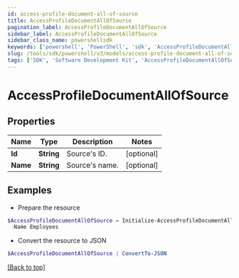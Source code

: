 ```yaml
---
id: access-profile-document-all-of-source
title: AccessProfileDocumentAllOfSource
pagination_label: AccessProfileDocumentAllOfSource
sidebar_label: AccessProfileDocumentAllOfSource
sidebar_class_name: powershellsdk
keywords: ['powershell', 'PowerShell', 'sdk', 'AccessProfileDocumentAllOfSource', 'AccessProfileDocumentAllOfSource'] 
slug: /tools/sdk/powershell/v3/models/access-profile-document-all-of-source
tags: ['SDK', 'Software Development Kit', 'AccessProfileDocumentAllOfSource', 'AccessProfileDocumentAllOfSource']
---
```



# AccessProfileDocumentAllOfSource

## Properties

Name | Type | Description | Notes
------------ | ------------- | ------------- | -------------
**Id** | **String** | Source's ID. | [optional] 
**Name** | **String** | Source's name. | [optional] 

## Examples

- Prepare the resource
```powershell
$AccessProfileDocumentAllOfSource = Initialize-AccessProfileDocumentAllOfSource  -Id ff8081815757d4fb0157588f3d9d008f `
 -Name Employees
```

- Convert the resource to JSON
```powershell
$AccessProfileDocumentAllOfSource | ConvertTo-JSON
```


[[Back to top]](#) 

